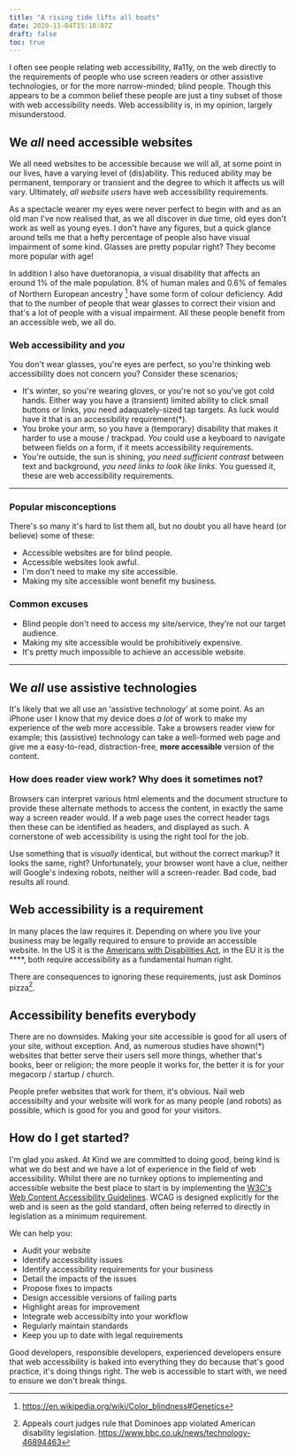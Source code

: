 ```yaml
---
title: "A rising tide lifts all boats"
date: 2020-11-04T15:18:07Z
draft: false
toc: true
---
```


I often see people relating web accessibility, <abbr>#a11y</abbr>, on the web directly to the requirements of people who use screen readers or other assistive technologies, or for the more narrow-minded; blind people. Though this appears to be a common belief these people are just a tiny subset of those with web accessibility needs. Web accessibility is, in my opinion, largely misunderstood.

## We _all_ need accessible websites

We all need websites to be accessible because we will all, at some point in our lives, have a varying level of (dis)ability. This reduced ability may be permanent, temporary or transient and the degree to which it affects us will vary. Ultimately, _all website users_ have web accessibility requirements.

As a spectacle wearer my eyes were never perfect to begin with and as an old man I've now realised that, as we all discover in due time, old eyes don't work as well as young eyes. I don't have any figures, but a quick glance around tells me that a hefty percentage of people also have visual impairment of some kind. Glasses are pretty popular right? They become more popular with age!

In addition I also have duetoranopia, a visual disability that affects an eround 1% of the male population. 8% of human males and 0.6% of females of Northern European ancestry [^1] have some form of colour deficiency. Add that to the number of people that wear glasses to correct their vision and that's a lot of people with a visual impairment. All these people benefit from an accessible web, we all do.

[^1]: https://en.wikipedia.org/wiki/Color_blindness#Genetics

### Web accessibility and _you_

You don't wear glasses, you're eyes are perfect, so you're thinking web accessibility does not concern you? Consider these scenarios;

- It's winter, so you're wearing gloves, or you're not so you've got cold hands. Either way you have a (transient) limited ability to click small buttons or links, _you_ need adaquately-sized tap targets. As luck would have it that is an accessibility requirement(\*).
- You broke your arm, so you have a (temporary) disability that makes it harder to use a mouse / trackpad. _You_ could use a keyboard to navigate between fields on a form, if it meets accessibility requirements.
- You're outside, the sun is shining, _you need sufficient contrast_ between text and background, _you need links to look like links_. You guessed it, these are web accessibility requirements.

---

### Popular misconceptions

There's so many it's hard to list them all, but no doubt you all have heard (or believe) some of these:

- Accessible websites are for blind people.
- Accessible websites look awful.
- I'm don't need to make my site accessible.
- Making my site accessible wont benefit my business.

### Common excuses

- Blind people don't need to access my site/service, they’re not our target audience.
- Making my site accessible would be prohibitively expensive.
- It's pretty much impossible to achieve an accessible website.

---

## We _all_ use assistive technologies

It's likely that we all use an ‘assistive technology’ at some point. As an iPhone user I know that my device does _a lot_ of work to make my experience of the web more accessible. Take a browsers reader view for example; this (assistive) technology can take a well-formed web page and give me a easy-to-read, distraction-free, **more accessible** version of the content.

### How does reader view work? Why does it sometimes not?

Browsers can interpret various html elements and the document structure to provide these alternate methods to access the content, in exactly the same way a screen reader would. If a web page uses the correct header tags then these can be identified as headers, and displayed as such. A cornerstone of web accessibility is using the right tool for the job.

Use something that is _visually_ identical, but without the correct markup? It looks the same, right? Unfortunately, your browser wont have a clue, neither will Google's indexing robots, neither will a screen-reader. Bad code, bad results all round.

## Web accessibility is a requirement

In many places the law requires it. Depending on where you live your business may be legally required to ensure to provide an accessible website. In the US it is the [Americans with Disabilities Act](https://www.ada.gov/2010_regs.htm), in the EU it is the \*\*\*\*, both require accessibility as a fundamental human right.

There are consequences to ignoring these requirements, just ask Dominos pizza[^2].

[^2]: Appeals court judges rule that Dominoes app violated American disability legislation. https://www.bbc.co.uk/news/technology-46894463

## Accessibility benefits everybody

There are no downsides. Making your site accessible is good for all users of your site, without exception. And, as numerous studies have shown(\*) websites that better serve their users sell more things, whether that's books, beer or religion; the more people it works for, the better it is for your megacorp / startup / church.

People prefer websites that work for them, it's obvious. Nail web accessibilty and your website will work for as many people (and robots) as possible, which is good for you and good for your visitors.

## How do I get started?

I'm glad you asked. At Kind we are committed to doing good, being kind is what we do best and we have a lot of experience in the field of web accessibility. Whilst there are no turnkey options to implementing and accessible website the best place to start is by implementing the [W3C's Web Content Accessibility Guidelines](https://www.w3.org/TR/WCAG21/). WCAG is designed explicitly for the web and is seen as the gold standard, often being referred to directly in legislation as a minimum requirement.

We can help you:

- Audit your website
- Identify accessibility issues
- Identify accessibility requirements for your business
- Detail the impacts of the issues
- Propose fixes to impacts
- Design accessible versions of failing parts
- Highlight areas for improvement
- Integrate web accessibilty into your workflow
- Regularly maintain standards
- Keep you up to date with legal requirements

Good developers, responsible developers, experienced developers ensure that web accessibility is baked into everything they do because that's good practice, it's doing things right. The web is accessible to start with, we need to ensure we don't break things.
